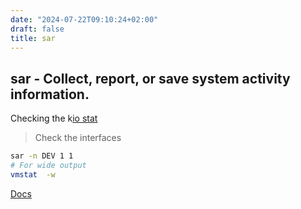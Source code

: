```yaml
---
date: "2024-07-22T09:10:24+02:00"
draft: false
title: sar
---
```


## sar - Collect, report, or save system activity information.

Checking the k[io stat](/ioStat)

> Check the interfaces 
``` bash
sar -n DEV 1 1
# For wide output
vmstat  -w 
```

[Docs](https://www.howtogeek.com/793513/how-to-use-the-sar-command-on-linux/)
